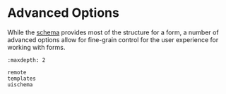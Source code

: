# Advanced Options

While the [schema](../schema.rst) provides most of the structure for a form, a number of
advanced options allow for fine-grain control for the user experience for working with
forms.

```{toctree}
:maxdepth: 2

remote
templates
uischema
```
